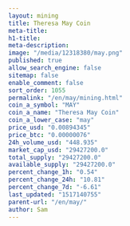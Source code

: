 ```yaml
---
layout: mining
title: Theresa May Coin
meta-title: 
h1-title: 
meta-description: 
image: "/media/12318380/may.png"
published: true
allow_search_engine: false
sitemap: false
enable_comment: false
sort_order: 1055
permalink: "/en/may/mining.html"
coin_a_symbol: "MAY"
coin_a_name: "Theresa May Coin"
coin_a_lower_case: "may"
price_usd: "0.00894345"
price_btc: "0.00000076"
24h_volume_usd: "448.935"
market_cap_usd: "29427200.0"
total_supply: "29427200.0"
available_supply: "29427200.0"
percent_change_1h: "0.54"
percent_change_24h: "10.81"
percent_change_7d: "-6.61"
last_updated: "1517140755"
parent-url: "/en/may/"
author: Sam
---
```



